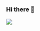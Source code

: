 ### Hi there 👋
![]([https://leetcard.jacoblin.cool/bhutoriayash1999](https://leetcard.jacoblin.cool/bhutoriayash1999?theme=dark&font=Rammetto%20One))


<!--
**yash9323/yash9323** is a ✨ _special_ ✨ repository because its `README.md` (this file) appears on your GitHub profile.
Here are some ideas to get you started:

- 🔭 I’m currently working on ...
- 🌱 I’m currently learning ...
- 👯 I’m looking to collaborate on ...
- 🤔 I’m looking for help with ...
- 💬 Ask me about ...
- 📫 How to reach me: ...
- 😄 Pronouns: ...
- ⚡ Fun fact: ...
-->
